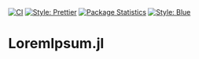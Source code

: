 <div>
<a href="https://github.com/cecoeco/LoremIpsum.jl/actions/workflows/CI.yml"><img src="https://github.com/cecoeco/LoremIpsum.jl/actions/workflows/CI.yml/badge.svg" alt="CI"></a>
<a href="https://github.com/prettier/prettier"><img alt="Style: Prettier" src="https://img.shields.io/badge/code_style-prettier-ff69b4.svg"></a>
<a href="https://juliapkgstats.com/pkg/LoremIpsum"><img src="https://img.shields.io/badge/dynamic/json?url=http%3A%2F%2Fjuliapkgstats.com%2Fapi%2Fv1%2Ftotal_downloads%2FLoremIpsum&query=total_requests&label=Downloads" alt="Package Statistics"></a>
<a href="https://github.com/JuliaDiff/BlueStyle"><img alt="Style: Blue" src="https://img.shields.io/badge/code%20style-blue-4495d1.svg"></a>
</div>

# LoremIpsum.jl